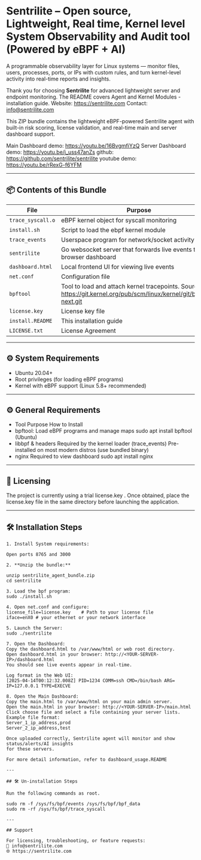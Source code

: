 # Sentrilite – Open source, Lightweight, Real time, Kernel level System Observability and Audit tool (Powered by eBPF + AI)

A programmable observability layer for Linux systems — monitor files, users, processes, ports,
or IPs with custom rules, and turn kernel-level activity into real-time reports and insights.

Thank you for choosing **Sentrilite** for advanced lightweight server and endpoint monitoring.
The README covers Agent and Kernel Modules - installation guide.
Website: https://sentrilite.com
Contact: info@sentrilite.com

This ZIP bundle contains the lightweight eBPF-powered Sentrilite agent with built-in risk scoring,
license validation, and real-time main and server dashboard support.

Main Dashboard demo: https://youtu.be/16BvgmfiYzQ
Server Dashboard demo: https://youtu.be/j_uss47anZs
github: https://github.com/sentrilite/sentrilite
youtube demo: https://youtu.be/rRexG-f6YFM

---

## 📦 Contents of this Bundle

| File              | Purpose
|-------------------|------------------------------------------
| `trace_syscall.o` | eBPF kernel object for syscall monitoring
| `install.sh`      | Script to load the ebpf kernel module
| `trace_events`    | Userspace program for network/socket activity
| `sentrilite`      | Go websocket server that forwards live events to browser dashboard
| `dashboard.html`  | Local frontend UI for viewing live events
| `net.conf`        | Configuration file
| `bpftool`         | Tool to load and attach kernel tracepoints. Source: https://git.kernel.org/pub/scm/linux/kernel/git/bpf/bpf-next.git
| `license.key`     | License key file
| `install.README`  | This installation guide
| `LICENSE.txt`     | License Agreement

---

## ⚙️ System Requirements

- Ubuntu 20.04+
- Root privileges (for loading eBPF programs)
- Kernel with eBPF support (Linux 5.8+ recommended)

---

## ⚙️ General  Requirements
- Tool                    Purpose                                         How to Install
- bpftool:                Load eBPF programs and manage maps              sudo apt install bpftool (Ubuntu)
- libbpf & headers        Required by the kernel loader (trace_events)    Pre-installed on most modern distros (use bundled binary)
- nginx                   Required to view dashboard                      sudo apt install nginx

---

## 🔐 Licensing

The project is currently using a trial license.key .
Once obtained, place the license.key file in the same directory before launching the application.

---

## 🛠️ Installation Steps

```
1. Install System requirements:

Open ports 8765 and 3000

2. **Unzip the bundle:**

unzip sentrilite_agent_bundle.zip
cd sentrilite

3. Load the bpf program:
sudo ./install.sh

4. Open net.conf and configure:
license_file=license.key    # Path to your license file
iface=enX0 # your ethernet or your network interface

5. Launch the Server:
sudo ./sentrilite

7. Open the Dashboard:
Copy the dashboard.html to /var/www/html or web root directory.
Open dashboard.html in your browser: http://<YOUR-SERVER-IP>/dashboard.html
You should see live events appear in real-time.

Log format in the Web UI:
[2025-04-14T00:12:32.008Z] PID=1234 COMM=ssh CMD=/bin/bash ARG= IP=127.0.0.1 TYPE=EXECVE

8. Open the Main Dashboard:
Copy the main.html to /var/www/html on your main admin server.
Open the main.html in your browser: http://<YOUR-SERVER-IP>/main.html
Click choose file and select a file containing your server lists.
Example file format:
Server_1_ip_address,prod
Server_2_ip_address,test

Once uploaded correctly, Sentrilite agent will monitor and show status/alerts/AI insights
for these servers.

For more detail information, refer to dashboard_usage.README

---

## 🛠️ Un-installation Steps

Run the following commands as root.

sudo rm -f /sys/fs/bpf/events /sys/fs/bpf/bpf_data
sudo rm -rf /sys/fs/bpf/trace_syscall

---

## Support

For licensing, troubleshooting, or feature requests:
📧 info@sentrilite.com
🌐 https://sentrilite.com
